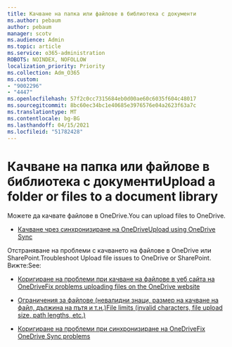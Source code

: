 ```yaml
---
title: Качване на папка или файлове в библиотека с документи
ms.author: pebaum
author: pebaum
manager: scotv
ms.audience: Admin
ms.topic: article
ms.service: o365-administration
ROBOTS: NOINDEX, NOFOLLOW
localization_priority: Priority
ms.collection: Adm_O365
ms.custom:
- "9002296"
- "4447"
ms.openlocfilehash: 57f2c0cc7315684eb0d00ae60c6035f604c48017
ms.sourcegitcommit: 8bc60ec34bc1e40685e3976576e04a2623f63a7c
ms.translationtype: MT
ms.contentlocale: bg-BG
ms.lasthandoff: 04/15/2021
ms.locfileid: "51782428"
---
```

# <a name="upload-a-folder-or-files-to-a-document-library"></a><span data-ttu-id="66c8e-102">Качване на папка или файлове в библиотека с документи</span><span class="sxs-lookup"><span data-stu-id="66c8e-102">Upload a folder or files to a document library</span></span>

<span data-ttu-id="66c8e-103">Можете да качвате файлове в OneDrive.</span><span class="sxs-lookup"><span data-stu-id="66c8e-103">You can upload files to OneDrive.</span></span>

- [<span data-ttu-id="66c8e-104">Качване чрез синхронизиране на OneDrive</span><span class="sxs-lookup"><span data-stu-id="66c8e-104">Upload using OneDrive Sync</span></span>](https://support.office.com/article/sync-files-with-onedrive-in-windows-615391c4-2bd3-4aae-a42a-858262e42a49)

<span data-ttu-id="66c8e-105">Отстраняване на проблеми с качването на файлове в OneDrive или SharePoint.</span><span class="sxs-lookup"><span data-stu-id="66c8e-105">Troubleshoot Upload file issues to OneDrive or SharePoint.</span></span> <span data-ttu-id="66c8e-106">Вижте:</span><span class="sxs-lookup"><span data-stu-id="66c8e-106">See:</span></span>

- [<span data-ttu-id="66c8e-107">Коригиране на проблеми при качване на файлове в уеб сайта на OneDrive</span><span class="sxs-lookup"><span data-stu-id="66c8e-107">Fix problems uploading files on the OneDrive website</span></span>](https://support.office.com/article/Fix-problems-uploading-files-on-the-OneDrive-website-9afcc4a0-e344-4bc9-9c9d-59d3e802247e)

- [<span data-ttu-id="66c8e-108">Ограничения за файлове (невалидни знаци, размер на качване на файл, дължина на пътя и т.н.)</span><span class="sxs-lookup"><span data-stu-id="66c8e-108">File limits (invalid characters, file upload size, path lengths, etc.)</span></span>](https://support.office.com/article/invalid-file-names-and-file-types-in-onedrive-onedrive-for-business-and-sharepoint-64883a5d-228e-48f5-b3d2-eb39e07630fa)

- [<span data-ttu-id="66c8e-109">Коригиране на проблеми при синхронизиране на OneDrive</span><span class="sxs-lookup"><span data-stu-id="66c8e-109">Fix OneDrive Sync problems</span></span>](https://support.office.com/article/Fix-OneDrive-sync-problems-83ab0d8a-8400-45b0-8dcf-dc8aa8a6bcf8)
